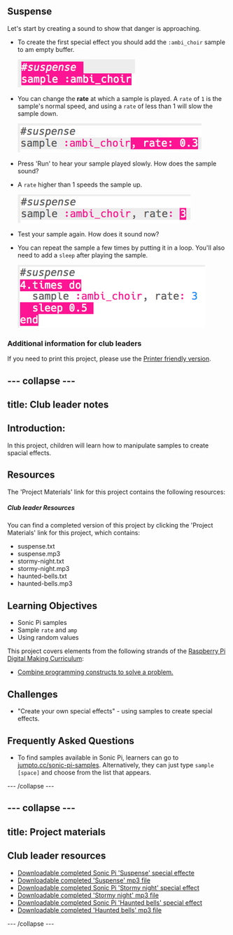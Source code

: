## Suspense
Let's start by creating a sound to show that danger is approaching.



+ To create the first special effect you should add the `:ambi_choir` sample to am empty buffer.

    ![screenshot](images/effects-suspense-sample.png)

+ You can change the __rate__ at which a sample is played. A `rate` of `1` is the sample's normal speed, and using a `rate` of less than 1 will slow the sample down.

    ![screenshot](images/effects-suspense-rate-low.png)

+ Press 'Run' to hear your sample played slowly. How does the sample sound?

+ A `rate` higher than 1 speeds the sample up.

    ![screenshot](images/effects-suspense-rate-high.png)

+ Test your sample again. How does it sound now?

+ You can repeat the sample a few times by putting it in a loop. You'll also need to add a `sleep` after playing the sample.

    ![screenshot](images/effects-suspense-repeat.png)



### Additional information for club leaders

If you need to print this project, please use the [Printer friendly version](https://projects.raspberry-pi.org/en/projects/special-effects/print).


--- collapse ---
---
title: Club leader notes
---


## Introduction:
In this project, children will learn how to manipulate samples to create spacial effects.

## Resources
The 'Project Materials' link for this project contains the following resources:

##### Club leader Resources

You can find a completed version of this project by clicking the 'Project Materials' link for this project, which contains:

+ suspense.txt
+ suspense.mp3
+ stormy-night.txt
+ stormy-night.mp3
+ haunted-bells.txt
+ haunted-bells.mp3

## Learning Objectives
+ Sonic Pi samples
+ Sample `rate` and `amp`
+ Using random values

This project covers elements from the following strands of the [Raspberry Pi Digital Making Curriculum](http://rpf.io/curriculum):

+ [Combine programming constructs to solve a problem.](https://www.raspberrypi.org/curriculum/programming/builder)

## Challenges
+ "Create your own special effects" - using samples to create special effects.

## Frequently Asked Questions
+ To find samples available in Sonic Pi, learners can go to <a href="http://jumpto.cc/sonic-pi-samples">jumpto.cc/sonic-pi-samples</a>. Alternatively, they can just type `sample [space]` and choose from the list that appears.


--- /collapse ---


--- collapse ---
---
title: Project materials
---


## Club leader resources
* [Downloadable completed Sonic Pi 'Suspense' special effecte](resources/suspense.txt)
* [Downloadable completed 'Suspense' mp3 file](resources/suspense.mp3)
* [Downloadable completed Sonic Pi 'Stormy night' special effect](resources/stormy-night.txt)
* [Downloadable completed 'Stormy night' mp3 file](resources/stormy-night.mp3)
* [Downloadable completed Sonic Pi 'Haunted bells' special effect](resources/haunted-bells.txt)
* [Downloadable completed 'Haunted bells' mp3 file](resources/haunted-bells.mp3)

--- /collapse ---